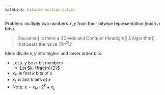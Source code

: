 ```yaml
---
mathLink: bitwise multiplication
---
```


Problem: multiply two numbers $x,y$ from their bitwise representation (each $n$ bits).

>[!question]
>Is there a [[Divide and Conquer Paradigm]] [[Algorithm]] that beats the naive $O(n^{2})$?

Idea: divide $x,y$ into higher and lower order bits.
- Let $x,y$ be $n$-bit numbers
	- Let $k=\frac{n}{2}$
- $x_{H}$ is first $k$ bits of $x$
- $x_{L}$ is last $k$ bits of $x$
- Note: $x=x_{H}\cdot2^{k}+x_{L}$ 